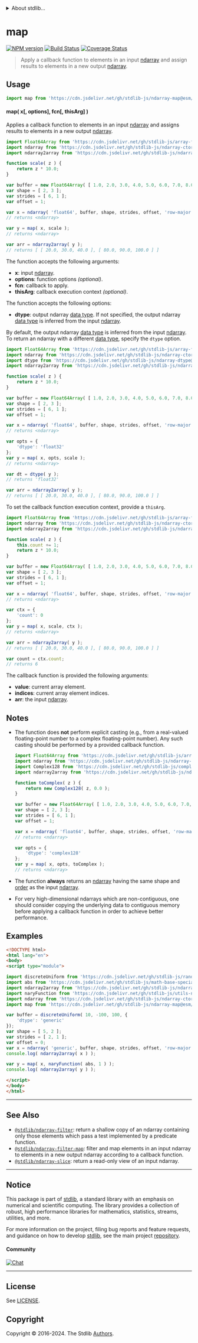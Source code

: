 <!--

@license Apache-2.0

Copyright (c) 2024 The Stdlib Authors.

Licensed under the Apache License, Version 2.0 (the "License");
you may not use this file except in compliance with the License.
You may obtain a copy of the License at

   http://www.apache.org/licenses/LICENSE-2.0

Unless required by applicable law or agreed to in writing, software
distributed under the License is distributed on an "AS IS" BASIS,
WITHOUT WARRANTIES OR CONDITIONS OF ANY KIND, either express or implied.
See the License for the specific language governing permissions and
limitations under the License.

-->


<details>
  <summary>
    About stdlib...
  </summary>
  <p>We believe in a future in which the web is a preferred environment for numerical computation. To help realize this future, we've built stdlib. stdlib is a standard library, with an emphasis on numerical and scientific computation, written in JavaScript (and C) for execution in browsers and in Node.js.</p>
  <p>The library is fully decomposable, being architected in such a way that you can swap out and mix and match APIs and functionality to cater to your exact preferences and use cases.</p>
  <p>When you use stdlib, you can be absolutely certain that you are using the most thorough, rigorous, well-written, studied, documented, tested, measured, and high-quality code out there.</p>
  <p>To join us in bringing numerical computing to the web, get started by checking us out on <a href="https://github.com/stdlib-js/stdlib">GitHub</a>, and please consider <a href="https://opencollective.com/stdlib">financially supporting stdlib</a>. We greatly appreciate your continued support!</p>
</details>

# map

[![NPM version][npm-image]][npm-url] [![Build Status][test-image]][test-url] [![Coverage Status][coverage-image]][coverage-url] <!-- [![dependencies][dependencies-image]][dependencies-url] -->

> Apply a callback function to elements in an input [ndarray][@stdlib/ndarray/ctor] and assign results to elements in a new output [ndarray][@stdlib/ndarray/ctor].

<section class="intro">

</section>

<!-- /.intro -->



<section class="usage">

## Usage

```javascript
import map from 'https://cdn.jsdelivr.net/gh/stdlib-js/ndarray-map@esm/index.mjs';
```

#### map( x\[, options], fcn\[, thisArg] )

Applies a callback function to elements in an input [ndarray][@stdlib/ndarray/ctor] and assigns results to elements in a new output [ndarray][@stdlib/ndarray/ctor].

<!-- eslint-disable max-len -->

```javascript
import Float64Array from 'https://cdn.jsdelivr.net/gh/stdlib-js/array-float64@esm/index.mjs';
import ndarray from 'https://cdn.jsdelivr.net/gh/stdlib-js/ndarray-ctor@esm/index.mjs';
import ndarray2array from 'https://cdn.jsdelivr.net/gh/stdlib-js/ndarray-to-array@esm/index.mjs';

function scale( z ) {
    return z * 10.0;
}

var buffer = new Float64Array( [ 1.0, 2.0, 3.0, 4.0, 5.0, 6.0, 7.0, 8.0, 9.0, 10.0, 11.0, 12.0 ] );
var shape = [ 2, 3 ];
var strides = [ 6, 1 ];
var offset = 1;

var x = ndarray( 'float64', buffer, shape, strides, offset, 'row-major' );
// returns <ndarray>

var y = map( x, scale );
// returns <ndarray>

var arr = ndarray2array( y );
// returns [ [ 20.0, 30.0, 40.0 ], [ 80.0, 90.0, 100.0 ] ]
```

The function accepts the following arguments:

-   **x**: input [ndarray][@stdlib/ndarray/ctor].
-   **options**: function options _(optional)_.
-   **fcn**: callback to apply.
-   **thisArg**: callback execution context _(optional)_.

The function accepts the following options:

-   **dtype**: output ndarray [data type][@stdlib/ndarray/dtypes]. If not specified, the output ndarray [data type][@stdlib/ndarray/dtypes] is inferred from the input [ndarray][@stdlib/ndarray/ctor].

By default, the output ndarray [data type][@stdlib/ndarray/dtypes] is inferred from the input [ndarray][@stdlib/ndarray/ctor]. To return an ndarray with a different [data type][@stdlib/ndarray/dtypes], specify the `dtype` option.

<!-- eslint-disable max-len -->

```javascript
import Float64Array from 'https://cdn.jsdelivr.net/gh/stdlib-js/array-float64@esm/index.mjs';
import ndarray from 'https://cdn.jsdelivr.net/gh/stdlib-js/ndarray-ctor@esm/index.mjs';
import dtype from 'https://cdn.jsdelivr.net/gh/stdlib-js/ndarray-dtype@esm/index.mjs';
import ndarray2array from 'https://cdn.jsdelivr.net/gh/stdlib-js/ndarray-to-array@esm/index.mjs';

function scale( z ) {
    return z * 10.0;
}

var buffer = new Float64Array( [ 1.0, 2.0, 3.0, 4.0, 5.0, 6.0, 7.0, 8.0, 9.0, 10.0, 11.0, 12.0 ] );
var shape = [ 2, 3 ];
var strides = [ 6, 1 ];
var offset = 1;

var x = ndarray( 'float64', buffer, shape, strides, offset, 'row-major' );
// returns <ndarray>

var opts = {
    'dtype': 'float32'
};
var y = map( x, opts, scale );
// returns <ndarray>

var dt = dtype( y );
// returns 'float32'

var arr = ndarray2array( y );
// returns [ [ 20.0, 30.0, 40.0 ], [ 80.0, 90.0, 100.0 ] ]
```

To set the callback function execution context, provide a `thisArg`.

<!-- eslint-disable no-invalid-this, max-len -->

```javascript
import Float64Array from 'https://cdn.jsdelivr.net/gh/stdlib-js/array-float64@esm/index.mjs';
import ndarray from 'https://cdn.jsdelivr.net/gh/stdlib-js/ndarray-ctor@esm/index.mjs';
import ndarray2array from 'https://cdn.jsdelivr.net/gh/stdlib-js/ndarray-to-array@esm/index.mjs';

function scale( z ) {
    this.count += 1;
    return z * 10.0;
}

var buffer = new Float64Array( [ 1.0, 2.0, 3.0, 4.0, 5.0, 6.0, 7.0, 8.0, 9.0, 10.0, 11.0, 12.0 ] );
var shape = [ 2, 3 ];
var strides = [ 6, 1 ];
var offset = 1;

var x = ndarray( 'float64', buffer, shape, strides, offset, 'row-major' );
// returns <ndarray>

var ctx = {
    'count': 0
};
var y = map( x, scale, ctx );
// returns <ndarray>

var arr = ndarray2array( y );
// returns [ [ 20.0, 30.0, 40.0 ], [ 80.0, 90.0, 100.0 ] ]

var count = ctx.count;
// returns 6
```

The callback function is provided the following arguments:

-   **value**: current array element.
-   **indices**: current array element indices.
-   **arr**: the input [ndarray][@stdlib/ndarray/ctor].

</section>

<!-- /.usage -->

<section class="notes">

## Notes

-   The function does **not** perform explicit casting (e.g., from a real-valued floating-point number to a complex floating-point number). Any such casting should be performed by a provided callback function.

    <!-- eslint-disable max-len -->

    ```javascript
    import Float64Array from 'https://cdn.jsdelivr.net/gh/stdlib-js/array-float64@esm/index.mjs';
    import ndarray from 'https://cdn.jsdelivr.net/gh/stdlib-js/ndarray-ctor@esm/index.mjs';
    import Complex128 from 'https://cdn.jsdelivr.net/gh/stdlib-js/complex-float64-ctor@esm/index.mjs';
    import ndarray2array from 'https://cdn.jsdelivr.net/gh/stdlib-js/ndarray-to-array@esm/index.mjs';

    function toComplex( z ) {
        return new Complex128( z, 0.0 );
    }

    var buffer = new Float64Array( [ 1.0, 2.0, 3.0, 4.0, 5.0, 6.0, 7.0, 8.0, 9.0, 10.0, 11.0, 12.0 ] );
    var shape = [ 2, 3 ];
    var strides = [ 6, 1 ];
    var offset = 1;

    var x = ndarray( 'float64', buffer, shape, strides, offset, 'row-major' );
    // returns <ndarray>

    var opts = {
        'dtype': 'complex128'
    };
    var y = map( x, opts, toComplex );
    // returns <ndarray>
    ```

-   The function **always** returns an [ndarray][@stdlib/ndarray/ctor] having the same shape and [order][@stdlib/ndarray/orders] as the input [ndarray][@stdlib/ndarray/ctor].

-   For very high-dimensional ndarrays which are non-contiguous, one should consider copying the underlying data to contiguous memory before applying a callback function in order to achieve better performance.

</section>

<!-- /.notes -->

<section class="examples">

## Examples

<!-- eslint no-undef: "error" -->

```html
<!DOCTYPE html>
<html lang="en">
<body>
<script type="module">

import discreteUniform from 'https://cdn.jsdelivr.net/gh/stdlib-js/random-array-discrete-uniform@esm/index.mjs';
import abs from 'https://cdn.jsdelivr.net/gh/stdlib-js/math-base-special-abs@esm/index.mjs';
import ndarray2array from 'https://cdn.jsdelivr.net/gh/stdlib-js/ndarray-to-array@esm/index.mjs';
import naryFunction from 'https://cdn.jsdelivr.net/gh/stdlib-js/utils-nary-function@esm/index.mjs';
import ndarray from 'https://cdn.jsdelivr.net/gh/stdlib-js/ndarray-ctor@esm/index.mjs';
import map from 'https://cdn.jsdelivr.net/gh/stdlib-js/ndarray-map@esm/index.mjs';

var buffer = discreteUniform( 10, -100, 100, {
    'dtype': 'generic'
});
var shape = [ 5, 2 ];
var strides = [ 2, 1 ];
var offset = 0;
var x = ndarray( 'generic', buffer, shape, strides, offset, 'row-major' );
console.log( ndarray2array( x ) );

var y = map( x, naryFunction( abs, 1 ) );
console.log( ndarray2array( y ) );

</script>
</body>
</html>
```

</section>

<!-- /.examples -->

<!-- Section for related `stdlib` packages. Do not manually edit this section, as it is automatically populated. -->

<section class="related">

* * *

## See Also

-   <span class="package-name">[`@stdlib/ndarray-filter`][@stdlib/ndarray/filter]</span><span class="delimiter">: </span><span class="description">return a shallow copy of an ndarray containing only those elements which pass a test implemented by a predicate function.</span>
-   <span class="package-name">[`@stdlib/ndarray-filter-map`][@stdlib/ndarray/filter-map]</span><span class="delimiter">: </span><span class="description">filter and map elements in an input ndarray to elements in a new output ndarray according to a callback function.</span>
-   <span class="package-name">[`@stdlib/ndarray-slice`][@stdlib/ndarray/slice]</span><span class="delimiter">: </span><span class="description">return a read-only view of an input ndarray.</span>

</section>

<!-- /.related -->


<section class="main-repo" >

* * *

## Notice

This package is part of [stdlib][stdlib], a standard library with an emphasis on numerical and scientific computing. The library provides a collection of robust, high performance libraries for mathematics, statistics, streams, utilities, and more.

For more information on the project, filing bug reports and feature requests, and guidance on how to develop [stdlib][stdlib], see the main project [repository][stdlib].

#### Community

[![Chat][chat-image]][chat-url]

---

## License

See [LICENSE][stdlib-license].


## Copyright

Copyright &copy; 2016-2024. The Stdlib [Authors][stdlib-authors].

</section>

<!-- /.stdlib -->

<!-- Section for all links. Make sure to keep an empty line after the `section` element and another before the `/section` close. -->

<section class="links">

[npm-image]: http://img.shields.io/npm/v/@stdlib/ndarray-map.svg
[npm-url]: https://npmjs.org/package/@stdlib/ndarray-map

[test-image]: https://github.com/stdlib-js/ndarray-map/actions/workflows/test.yml/badge.svg?branch=main
[test-url]: https://github.com/stdlib-js/ndarray-map/actions/workflows/test.yml?query=branch:main

[coverage-image]: https://img.shields.io/codecov/c/github/stdlib-js/ndarray-map/main.svg
[coverage-url]: https://codecov.io/github/stdlib-js/ndarray-map?branch=main

<!--

[dependencies-image]: https://img.shields.io/david/stdlib-js/ndarray-map.svg
[dependencies-url]: https://david-dm.org/stdlib-js/ndarray-map/main

-->

[chat-image]: https://img.shields.io/gitter/room/stdlib-js/stdlib.svg
[chat-url]: https://app.gitter.im/#/room/#stdlib-js_stdlib:gitter.im

[stdlib]: https://github.com/stdlib-js/stdlib

[stdlib-authors]: https://github.com/stdlib-js/stdlib/graphs/contributors

[umd]: https://github.com/umdjs/umd
[es-module]: https://developer.mozilla.org/en-US/docs/Web/JavaScript/Guide/Modules

[deno-url]: https://github.com/stdlib-js/ndarray-map/tree/deno
[deno-readme]: https://github.com/stdlib-js/ndarray-map/blob/deno/README.md
[umd-url]: https://github.com/stdlib-js/ndarray-map/tree/umd
[umd-readme]: https://github.com/stdlib-js/ndarray-map/blob/umd/README.md
[esm-url]: https://github.com/stdlib-js/ndarray-map/tree/esm
[esm-readme]: https://github.com/stdlib-js/ndarray-map/blob/esm/README.md
[branches-url]: https://github.com/stdlib-js/ndarray-map/blob/main/branches.md

[stdlib-license]: https://raw.githubusercontent.com/stdlib-js/ndarray-map/main/LICENSE

[@stdlib/ndarray/ctor]: https://github.com/stdlib-js/ndarray-ctor/tree/esm

[@stdlib/ndarray/dtypes]: https://github.com/stdlib-js/ndarray-dtypes/tree/esm

[@stdlib/ndarray/orders]: https://github.com/stdlib-js/ndarray-orders/tree/esm

<!-- <related-links> -->

[@stdlib/ndarray/filter]: https://github.com/stdlib-js/ndarray-filter/tree/esm

[@stdlib/ndarray/filter-map]: https://github.com/stdlib-js/ndarray-filter-map/tree/esm

[@stdlib/ndarray/slice]: https://github.com/stdlib-js/ndarray-slice/tree/esm

<!-- </related-links> -->

</section>

<!-- /.links -->
